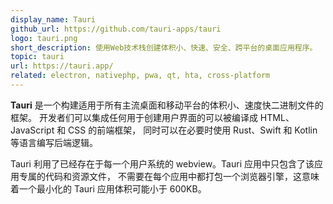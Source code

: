 ```yaml
---
display_name: Tauri
github_url: https://github.com/tauri-apps/tauri
logo: tauri.png
short_description: 使用Web技术栈创建体积小、快速、安全、跨平台的桌面应用程序。
topic: tauri
url: https://tauri.app/
related: electron, nativephp, pwa, qt, hta, cross-platform
---
```



**Tauri** 是一个构建适用于所有主流桌面和移动平台的体积小、速度快二进制文件的框架。
开发者们可以集成任何用于创建用户界面的可以被编译成 HTML、JavaScript 和 CSS 的前端框架，
同时可以在必要时使用 Rust、Swift 和 Kotlin 等语言编写后端逻辑。

Tauri 利用了已经存在于每一个用户系统的 webview。Tauri 应用中只包含了该应用专属的代码和资源文件，
不需要在每个应用中都打包一个浏览器引擎，这意味着一个最小化的 Tauri 应用体积可能小于 600KB。